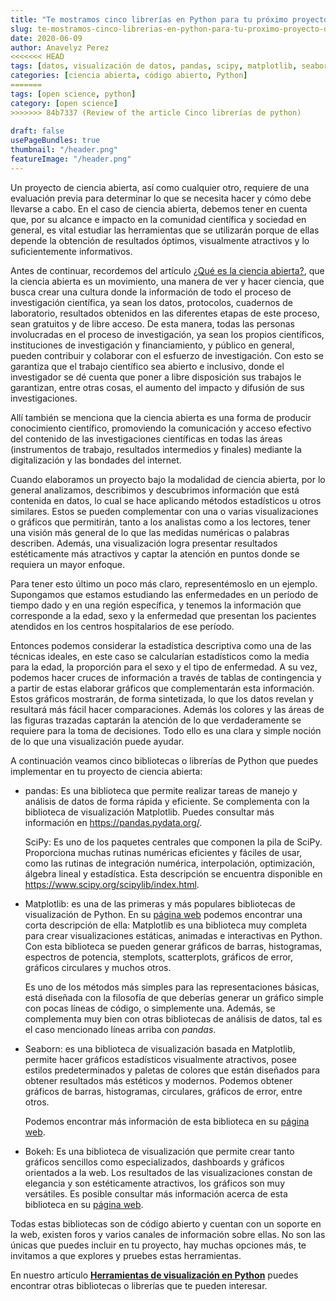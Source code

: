 ```yaml
---
title: "Te mostramos cinco librerías en Python para tu próximo proyecto de ciencia abierta"
slug: te-mostramos-cinco-librerias-en-python-para-tu-proximo-proyecto-de-ciencia-abierta
date: 2020-06-09
author: Anavelyz Perez
<<<<<<< HEAD
tags: [datos, visualización de datos, pandas, scipy, matplotlib, seaborn, bokeh]
categories: [ciencia abierta, código abierto, Python]
=======
tags: [open science, python]
category: [open science]
>>>>>>> 84b7337 (Review of the article Cinco librerías de python)
 
draft: false
usePageBundles: true
thumbnail: "/header.png"
featureImage: "/header.png"
---
```



<!-- # Te mostramos cinco librerías en Python para tu próximo proyecto de ciencia abierta -->
<!-- **Por Anavelyz Perez** -->



Un proyecto de ciencia abierta, así como cualquier otro, requiere de una
evaluación previa para determinar lo que se necesita hacer y cómo debe llevarse
a cabo. En el caso de ciencia abierta, debemos tener en cuenta que, por su
alcance e impacto en la comunidad científica y sociedad en general, es vital
estudiar las herramientas que se utilizarán porque de ellas depende la obtención
de resultados óptimos, visualmente atractivos y lo suficientemente informativos.

<!-- TEASER_END -->

Antes de continuar, recordemos del artículo [¿Qué es la ciencia abierta?](https://opensciencelabs.org/blog/que-es-la-ciencia-abierta/),
que la ciencia abierta es un movimiento, una manera de ver y hacer ciencia, que
busca crear una cultura donde la información de todo el proceso de investigación
científica, ya sean los datos, protocolos, cuadernos de laboratorio, resultados
obtenidos en las diferentes etapas de este proceso, sean gratuitos y de libre
acceso. De esta manera, todas las personas involucradas en el proceso de
investigación, ya sean los propios científicos, instituciones de investigación y
financiamiento, y público en general, pueden contribuir y colaborar con el
esfuerzo de investigación. Con esto se garantiza que el trabajo científico sea
abierto e inclusivo, donde el investigador se dé cuenta que poner a libre
disposición sus trabajos le garantizan, entre otras cosas, el aumento del
impacto y difusión de sus investigaciones.

Allí también se menciona que la ciencia abierta es una forma de producir
conocimiento científico, promoviendo la comunicación y acceso efectivo del
contenido de las investigaciones científicas en todas las áreas (instrumentos de
trabajo, resultados intermedios y finales) mediante la digitalización y las
bondades del internet.

Cuando elaboramos un proyecto bajo la modalidad de ciencia abierta, por
lo general analizamos, describimos y descubrimos información que está
contenida en datos, lo cual se hace aplicando métodos estadísticos u
otros similares. Estos se pueden complementar con una o varias
visualizaciones o gráficos que permitirán, tanto a los analistas como a
los lectores, tener una visión más general de lo que las medidas
numéricas o palabras describen. Además, una visualización logra
presentar resultados estéticamente más atractivos y captar la atención
en puntos donde se requiera un mayor enfoque.

Para tener esto último un poco más claro, representémoslo en un ejemplo.
Supongamos que estamos estudiando las enfermedades en un período de
tiempo dado y en una región específica, y tenemos la información que
corresponde a la edad, sexo y la enfermedad que presentan los pacientes
atendidos en los centros hospitalarios de ese período.

Entonces podemos considerar la estadística descriptiva como una de las
técnicas ideales, en este caso se calcularían estadísticos como la media
para la edad, la proporción para el sexo y el tipo de enfermedad. A su
vez, podemos hacer cruces de información a través de tablas de
contingencia y a partir de estas elaborar gráficos que complementarán
esta información. Estos gráficos mostrarán, de forma sintetizada, lo que
los datos revelan y resultará más fácil hacer comparaciones. Además los
colores y las áreas de las figuras trazadas captarán la atención de lo
que verdaderamente se requiere para la toma de decisiones. Todo ello es
una clara y simple noción de lo que una visualización puede ayudar.

A continuación veamos cinco bibliotecas o librerías de Python que puedes
implementar en tu proyecto de ciencia abierta:

- pandas: Es una biblioteca que permite realizar tareas de manejo y
  análisis de datos de forma rápida y eficiente. Se complementa con la
  biblioteca de visualización Matplotlib. Puedes consultar más
  información en https://pandas.pydata.org/.

  SciPy: Es uno de los paquetes centrales que componen la pila de SciPy.
  Proporciona muchas rutinas numéricas eficientes y fáciles de usar,
  como las rutinas de integración numérica, interpolación, optimización,
  álgebra lineal y estadística. Esta descripción se encuentra disponible
  en https://www.scipy.org/scipylib/index.html.

- Matplotlib: es una de las primeras y más populares bibliotecas de
  visualización de Python. En su [página web](https://matplotlib.org/) podemos
  encontrar una corta descripción de ella: Matplotlib es una
  biblioteca muy completa para crear visualizaciones estáticas, animadas e
  interactivas en Python. Con esta biblioteca se pueden generar gráficos de
  barras, histogramas, espectros de potencia, stemplots, scatterplots, gráficos
  de error, gráficos circulares y muchos otros.

  Es uno de los métodos más simples para las representaciones básicas, está
  diseñada con la filosofía de que deberías generar un gráfico simple con pocas
  líneas de código, o simplemente una. Además, se complementa muy bien con otras
  bibliotecas de análisis de datos, tal es el caso mencionado líneas arriba con
  *pandas*.

- Seaborn: es una biblioteca de visualización basada en Matplotlib, permite
  hacer gráficos estadísticos visualmente atractivos, posee estilos
  predeterminados y paletas de colores que están diseñados para obtener
  resultados más estéticos y modernos. Podemos obtener gráficos de barras,
  histogramas, circulares, gráficos de error, entre otros.

  Podemos encontrar más información de esta biblioteca en su [página
  web](https://seaborn.pydata.org/).

- Bokeh: Es una biblioteca de visualización que permite crear tanto
  gráficos sencillos como especializados, dashboards y gráficos
  orientados a la web. Los resultados de las visualizaciones constan de
  elegancia y son estéticamente atractivos, los gráficos son muy
  versátiles. Es posible consultar más información acerca de esta
biblioteca en su [página
web](https://docs.bokeh.org/en/latest/index.html).

Todas estas bibliotecas son de código abierto y cuentan con un soporte en la
web, existen foros y varios canales de información sobre ellas. No son las
únicas que puedes incluir en tu proyecto, hay muchas opciones más, te invitamos
a que explores y pruebes estas herramientas.

En nuestro artículo [**Herramientas de visualización en
Python**](https://opensciencelabs.org/blog/herramientas-de-visualizacion-en-python/)
puedes encontrar otras bibliotecas o librerías que te pueden interesar.
